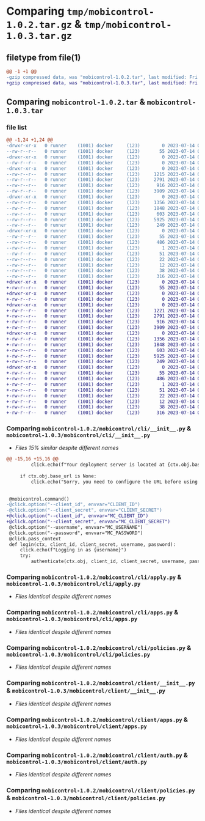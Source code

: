 # Comparing `tmp/mobicontrol-1.0.2.tar.gz` & `tmp/mobicontrol-1.0.3.tar.gz`

## filetype from file(1)

```diff
@@ -1 +1 @@
-gzip compressed data, was "mobicontrol-1.0.2.tar", last modified: Fri Jul 14 09:07:55 2023, max compression
+gzip compressed data, was "mobicontrol-1.0.3.tar", last modified: Fri Jul 14 09:13:18 2023, max compression
```

## Comparing `mobicontrol-1.0.2.tar` & `mobicontrol-1.0.3.tar`

### file list

```diff
@@ -1,24 +1,24 @@
-drwxr-xr-x   0 runner    (1001) docker     (123)        0 2023-07-14 09:07:55.917663 mobicontrol-1.0.2/
--rw-r--r--   0 runner    (1001) docker     (123)       55 2023-07-14 09:07:55.917663 mobicontrol-1.0.2/PKG-INFO
-drwxr-xr-x   0 runner    (1001) docker     (123)        0 2023-07-14 09:07:55.913663 mobicontrol-1.0.2/mobicontrol/
--rw-r--r--   0 runner    (1001) docker     (123)        0 2023-07-14 09:07:31.000000 mobicontrol-1.0.2/mobicontrol/__init__.py
-drwxr-xr-x   0 runner    (1001) docker     (123)        0 2023-07-14 09:07:55.913663 mobicontrol-1.0.2/mobicontrol/cli/
--rw-r--r--   0 runner    (1001) docker     (123)     1215 2023-07-14 09:07:31.000000 mobicontrol-1.0.2/mobicontrol/cli/__init__.py
--rw-r--r--   0 runner    (1001) docker     (123)     2791 2023-07-14 09:07:31.000000 mobicontrol-1.0.2/mobicontrol/cli/apply.py
--rw-r--r--   0 runner    (1001) docker     (123)      916 2023-07-14 09:07:31.000000 mobicontrol-1.0.2/mobicontrol/cli/apps.py
--rw-r--r--   0 runner    (1001) docker     (123)     3909 2023-07-14 09:07:31.000000 mobicontrol-1.0.2/mobicontrol/cli/policies.py
-drwxr-xr-x   0 runner    (1001) docker     (123)        0 2023-07-14 09:07:55.913663 mobicontrol-1.0.2/mobicontrol/client/
--rw-r--r--   0 runner    (1001) docker     (123)     1356 2023-07-14 09:07:31.000000 mobicontrol-1.0.2/mobicontrol/client/__init__.py
--rw-r--r--   0 runner    (1001) docker     (123)     1848 2023-07-14 09:07:31.000000 mobicontrol-1.0.2/mobicontrol/client/apps.py
--rw-r--r--   0 runner    (1001) docker     (123)      603 2023-07-14 09:07:31.000000 mobicontrol-1.0.2/mobicontrol/client/auth.py
--rw-r--r--   0 runner    (1001) docker     (123)     5925 2023-07-14 09:07:31.000000 mobicontrol-1.0.2/mobicontrol/client/policies.py
--rw-r--r--   0 runner    (1001) docker     (123)      249 2023-07-14 09:07:31.000000 mobicontrol-1.0.2/mobicontrol/utils.py
-drwxr-xr-x   0 runner    (1001) docker     (123)        0 2023-07-14 09:07:55.913663 mobicontrol-1.0.2/mobicontrol.egg-info/
--rw-r--r--   0 runner    (1001) docker     (123)       55 2023-07-14 09:07:55.000000 mobicontrol-1.0.2/mobicontrol.egg-info/PKG-INFO
--rw-r--r--   0 runner    (1001) docker     (123)      486 2023-07-14 09:07:55.000000 mobicontrol-1.0.2/mobicontrol.egg-info/SOURCES.txt
--rw-r--r--   0 runner    (1001) docker     (123)        1 2023-07-14 09:07:55.000000 mobicontrol-1.0.2/mobicontrol.egg-info/dependency_links.txt
--rw-r--r--   0 runner    (1001) docker     (123)       51 2023-07-14 09:07:55.000000 mobicontrol-1.0.2/mobicontrol.egg-info/entry_points.txt
--rw-r--r--   0 runner    (1001) docker     (123)       22 2023-07-14 09:07:55.000000 mobicontrol-1.0.2/mobicontrol.egg-info/requires.txt
--rw-r--r--   0 runner    (1001) docker     (123)       12 2023-07-14 09:07:55.000000 mobicontrol-1.0.2/mobicontrol.egg-info/top_level.txt
--rw-r--r--   0 runner    (1001) docker     (123)       38 2023-07-14 09:07:55.917663 mobicontrol-1.0.2/setup.cfg
--rw-r--r--   0 runner    (1001) docker     (123)      316 2023-07-14 09:07:31.000000 mobicontrol-1.0.2/setup.py
+drwxr-xr-x   0 runner    (1001) docker     (123)        0 2023-07-14 09:13:18.794892 mobicontrol-1.0.3/
+-rw-r--r--   0 runner    (1001) docker     (123)       55 2023-07-14 09:13:18.794892 mobicontrol-1.0.3/PKG-INFO
+drwxr-xr-x   0 runner    (1001) docker     (123)        0 2023-07-14 09:13:18.790892 mobicontrol-1.0.3/mobicontrol/
+-rw-r--r--   0 runner    (1001) docker     (123)        0 2023-07-14 09:12:49.000000 mobicontrol-1.0.3/mobicontrol/__init__.py
+drwxr-xr-x   0 runner    (1001) docker     (123)        0 2023-07-14 09:13:18.794892 mobicontrol-1.0.3/mobicontrol/cli/
+-rw-r--r--   0 runner    (1001) docker     (123)     1221 2023-07-14 09:12:49.000000 mobicontrol-1.0.3/mobicontrol/cli/__init__.py
+-rw-r--r--   0 runner    (1001) docker     (123)     2791 2023-07-14 09:12:49.000000 mobicontrol-1.0.3/mobicontrol/cli/apply.py
+-rw-r--r--   0 runner    (1001) docker     (123)      916 2023-07-14 09:12:49.000000 mobicontrol-1.0.3/mobicontrol/cli/apps.py
+-rw-r--r--   0 runner    (1001) docker     (123)     3909 2023-07-14 09:12:49.000000 mobicontrol-1.0.3/mobicontrol/cli/policies.py
+drwxr-xr-x   0 runner    (1001) docker     (123)        0 2023-07-14 09:13:18.794892 mobicontrol-1.0.3/mobicontrol/client/
+-rw-r--r--   0 runner    (1001) docker     (123)     1356 2023-07-14 09:12:49.000000 mobicontrol-1.0.3/mobicontrol/client/__init__.py
+-rw-r--r--   0 runner    (1001) docker     (123)     1848 2023-07-14 09:12:49.000000 mobicontrol-1.0.3/mobicontrol/client/apps.py
+-rw-r--r--   0 runner    (1001) docker     (123)      603 2023-07-14 09:12:49.000000 mobicontrol-1.0.3/mobicontrol/client/auth.py
+-rw-r--r--   0 runner    (1001) docker     (123)     5925 2023-07-14 09:12:49.000000 mobicontrol-1.0.3/mobicontrol/client/policies.py
+-rw-r--r--   0 runner    (1001) docker     (123)      249 2023-07-14 09:12:49.000000 mobicontrol-1.0.3/mobicontrol/utils.py
+drwxr-xr-x   0 runner    (1001) docker     (123)        0 2023-07-14 09:13:18.790892 mobicontrol-1.0.3/mobicontrol.egg-info/
+-rw-r--r--   0 runner    (1001) docker     (123)       55 2023-07-14 09:13:18.000000 mobicontrol-1.0.3/mobicontrol.egg-info/PKG-INFO
+-rw-r--r--   0 runner    (1001) docker     (123)      486 2023-07-14 09:13:18.000000 mobicontrol-1.0.3/mobicontrol.egg-info/SOURCES.txt
+-rw-r--r--   0 runner    (1001) docker     (123)        1 2023-07-14 09:13:18.000000 mobicontrol-1.0.3/mobicontrol.egg-info/dependency_links.txt
+-rw-r--r--   0 runner    (1001) docker     (123)       51 2023-07-14 09:13:18.000000 mobicontrol-1.0.3/mobicontrol.egg-info/entry_points.txt
+-rw-r--r--   0 runner    (1001) docker     (123)       22 2023-07-14 09:13:18.000000 mobicontrol-1.0.3/mobicontrol.egg-info/requires.txt
+-rw-r--r--   0 runner    (1001) docker     (123)       12 2023-07-14 09:13:18.000000 mobicontrol-1.0.3/mobicontrol.egg-info/top_level.txt
+-rw-r--r--   0 runner    (1001) docker     (123)       38 2023-07-14 09:13:18.794892 mobicontrol-1.0.3/setup.cfg
+-rw-r--r--   0 runner    (1001) docker     (123)      316 2023-07-14 09:12:49.000000 mobicontrol-1.0.3/setup.py
```

### Comparing `mobicontrol-1.0.2/mobicontrol/cli/__init__.py` & `mobicontrol-1.0.3/mobicontrol/cli/__init__.py`

 * *Files 15% similar despite different names*

```diff
@@ -15,16 +15,16 @@
         click.echo(f"Your deployment server is located at {ctx.obj.base_url}")
 
     if ctx.obj.base_url is None:
         click.echo("Sorry, you need to configure the URL before using the CLI")
 
 
 @mobicontrol.command()
-@click.option("--client_id", envvar="CLIENT_ID")
-@click.option("--client_secret", envvar="CLIENT_SECRET")
+@click.option("--client_id", envvar="MC_CLIENT_ID")
+@click.option("--client_secret", envvar="MC_CLIENT_SECRET")
 @click.option("--username", envvar="MC_USERNAME")
 @click.option("--password", envvar="MC_PASSWORD")
 @click.pass_context
 def login(ctx, client_id, client_secret, username, password):
     click.echo(f"Logging in as {username}")
     try:
         authenticate(ctx.obj, client_id, client_secret, username, password)
```

### Comparing `mobicontrol-1.0.2/mobicontrol/cli/apply.py` & `mobicontrol-1.0.3/mobicontrol/cli/apply.py`

 * *Files identical despite different names*

### Comparing `mobicontrol-1.0.2/mobicontrol/cli/apps.py` & `mobicontrol-1.0.3/mobicontrol/cli/apps.py`

 * *Files identical despite different names*

### Comparing `mobicontrol-1.0.2/mobicontrol/cli/policies.py` & `mobicontrol-1.0.3/mobicontrol/cli/policies.py`

 * *Files identical despite different names*

### Comparing `mobicontrol-1.0.2/mobicontrol/client/__init__.py` & `mobicontrol-1.0.3/mobicontrol/client/__init__.py`

 * *Files identical despite different names*

### Comparing `mobicontrol-1.0.2/mobicontrol/client/apps.py` & `mobicontrol-1.0.3/mobicontrol/client/apps.py`

 * *Files identical despite different names*

### Comparing `mobicontrol-1.0.2/mobicontrol/client/auth.py` & `mobicontrol-1.0.3/mobicontrol/client/auth.py`

 * *Files identical despite different names*

### Comparing `mobicontrol-1.0.2/mobicontrol/client/policies.py` & `mobicontrol-1.0.3/mobicontrol/client/policies.py`

 * *Files identical despite different names*

